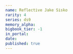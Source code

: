 ```yaml
---
name: Reflective Jake Sisko
rarity: 4
series: ds9
memory_alpha:
bigbook_tier: -1
in_portal:
date:
published: true
---
```



